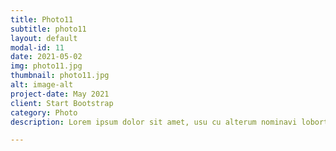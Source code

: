 ```yaml
---
title: Photo11
subtitle: photo11
layout: default
modal-id: 11
date: 2021-05-02
img: photo11.jpg
thumbnail: photo11.jpg
alt: image-alt
project-date: May 2021
client: Start Bootstrap
category: Photo
description: Lorem ipsum dolor sit amet, usu cu alterum nominavi lobortis. At duo novum diceret. Tantas apeirian vix et, usu sanctus postulant inciderint ut, populo diceret necessitatibus in vim. Cu eum dicam feugiat noluisse.

---
```

